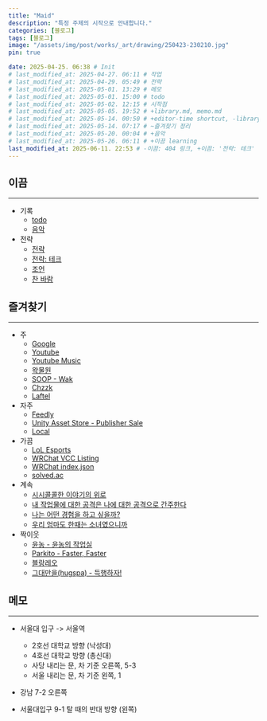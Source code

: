 ```yaml
---
title: "Maid"
description: "특정 주제의 시작으로 안내합니다."
categories: [블로그]
tags: [블로그]
image: "/assets/img/post/works/_art/drawing/250423-230210.jpg"
pin: true

date: 2025-04-25. 06:38 # Init
# last_modified_at: 2025-04-27. 06:11 # 작업
# last_modified_at: 2025-04-29. 05:49 # 전략
# last_modified_at: 2025-05-01. 13:29 # 메모
# last_modified_at: 2025-05-01. 15:00 # todo
# last_modified_at: 2025-05-02. 12:15 # 시작점
# last_modified_at: 2025-05-05. 19:52 # +library.md, memo.md
# last_modified_at: 2025-05-14. 00:50 # +editor-time shortcut, -library/memo.md, +시시콜콜한 이야기의 위로
# last_modified_at: 2025-05-14. 07:17 # ~즐겨찾기 정리
# last_modified_at: 2025-05-20. 00:04 # +음악
# last_modified_at: 2025-05-26. 06:11 # +이끔 learning
last_modified_at: 2025-06-11. 22:53 # -이끔: 404 링크, +이끔: '전략: 테크'
---
```


## 이끔

---

- 기록
  - [todo](/posts/todo/) [](/_posts/stone/library/2025-05-01-todo.md)
  - [음악](/posts/music) [](/_posts/stone/library/culture/2024-07-13-music.md)
- 전략
  - [전략](/posts/strategy) [](/_posts/stone/think/strategy/2025-04-18-strategy.md)
  - [전략: 테크](/posts/strategy-tech) [](/_posts/stone/think/strategy/2025-06-09-strategy-tech.md)
  - [조언](/posts/advice/) [](/_posts/stone/think/strategy/2023-01-31-advice.md)
  - [찬 바람](/posts/cold) [](/_posts/stone/think/strategy/2024-11-13-cold.md)

## 즐겨찾기

---

- 주
  - [Google](https://www.google.com/)
  - [Youtube](https://www.youtube.com/)
  - [Youtube Music](https://music.youtube.com/)
  - [왁물원](https://cafe.naver.com/steamindiegame)
  - [SOOP - Wak](https://play.afreecatv.com/ecvhao/)
  - [Chzzk](https://chzzk.naver.com/)
  - [Laftel](https://laftel.net/)
- 자주
  - [Feedly](https://feedly.com/i/my)
  - [Unity Asset Store - Publisher Sale](https://assetstore.unity.com/ko-KR/publisher-sale)
  - [Local](http://127.0.0.1:4000/)
- 가끔
  - [LoL Esports](https://lolesports.com/)
  - [WRChat VCC Listing](https://wrchat.github.io/Woodon/)
  - [WRChat index.json](https://wrchat.github.io/Woodon/index.json)
  - [solved.ac](https://solved.ac)
- 계속
  - [시시콜콜한 이야기의 위로](https://brunch.co.kr/@dangkunlove/21)
  - [내 작업물에 대한 공격은 나에 대한 공격으로 간주한다](https://brunch.co.kr/@064040503a2242a/42)
  - [나는 어떤 경험을 하고 싶을까?](https://blog.naver.com/jysa000/223676533324)
  - [우리 엄마도 한때는 소녀였으니까](https://brunch.co.kr/@whizzer4/79)
- 짝이웃
  - [윤농 - 윤농의 작업실](https://blog.naver.com/tigermon)
  - [Parkito - Faster, Faster](https://shoark7.github.io/)
  - [블랑레오](https://blog.naver.com/blancleo/)
  - [그대만을(hugspa) - 득행하자!](https://blog.naver.com/hugspa)

## 메모

---

- 서울대 입구 -> 서울역
  - 2호선 대학교 방향 (낙성대)
  - 4호선 대학교 방향 (총신대)
  - 사당 내리는 문, 차 기준 오른쪽, 5-3
  - 서울 내리는 문, 차 기준 왼쪽, 1

- 강남 7-2 오른쪽
- 서울대입구 9-1 탈 때의 반대 방향 (왼쪽)
